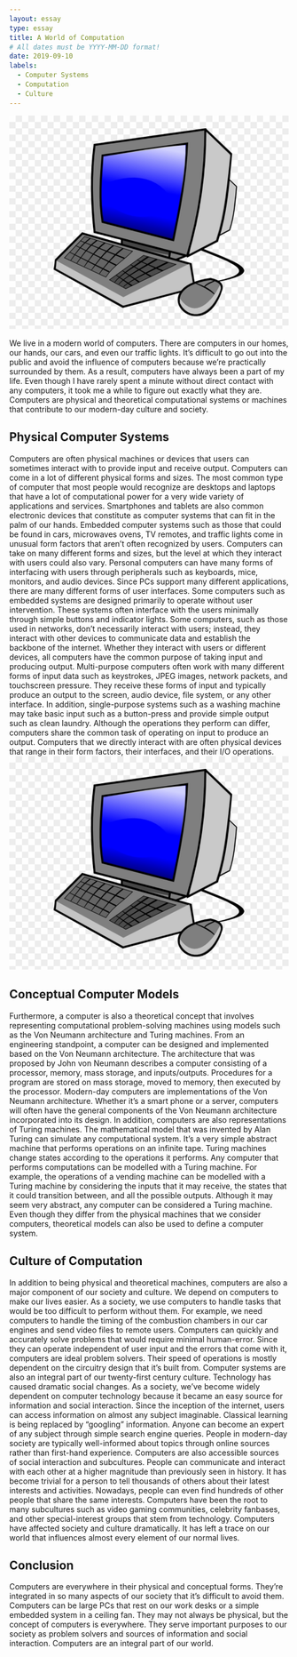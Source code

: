 ```yaml
---
layout: essay
type: essay
title: A World of Computation
# All dates must be YYYY-MM-DD format!
date: 2019-09-10
labels:
  - Computer Systems
  - Computation
  - Culture
---
```


<img class="ui tiny left circular floated image" src="../images/computer_clipart.jpg">

We live in a modern world of computers. There are computers in our homes, our hands, our cars, and even our traffic lights. It’s difficult to go out into the public and avoid the influence of computers because we’re practically surrounded by them. As a result, computers have always been a part of my life.  Even though I have rarely spent a minute without direct contact with any computers, it took me a while to figure out exactly what they are. Computers are physical and theoretical computational systems or machines that contribute to our modern-day culture and society.

<h2>Physical Computer Systems</h2>
Computers are often physical machines or devices that users can sometimes interact with to provide input and receive output. Computers can come in a lot of different physical forms and sizes. The most common type of computer that most people would recognize are desktops and laptops that have a lot of computational power for a very wide variety of applications and services. Smartphones and tablets are also common electronic devices that constitute as computer systems that can fit in the palm of our hands. Embedded computer systems such as those that could be found in cars, microwaves ovens, TV remotes, and traffic lights come in unusual form factors that aren’t often recognized by users. Computers can take on many different forms and sizes, but the level at which they interact with users could also vary. Personal computers can have many forms of interfacing with users through peripherals such as keyboards, mice, monitors, and audio devices. Since PCs support many different applications, there are many different forms of user interfaces. Some computers such as embedded systems are designed primarily to operate without user intervention. These systems often interface with the users minimally through simple buttons and indicator lights. Some computers, such as those used in networks, don’t necessarily interact with users; instead, they interact with other devices to communicate data and establish the backbone of the internet. Whether they interact with users or different devices, all computers have the common purpose of taking input and producing output. Multi-purpose computers often work with many different forms of input data such as keystrokes, JPEG images, network packets, and touchscreen pressure. They receive these forms of input and typically produce an output to the screen, audio device, file system, or any other interface. In addition, single-purpose systems such as a washing machine may take basic input such as a button-press and provide simple output such as clean laundry. Although the operations they perform can differ, computers share the common task of operating on input to produce an output. Computers that we directly interact with are often physical devices that range in their form factors, their interfaces, and their I/O operations.

<img class="ui image" src="../images/computer_clipart.jpg">

<h2>Conceptual Computer Models</h2>
Furthermore, a computer is also a theoretical concept that involves representing computational problem-solving machines using models such as the Von Neumann architecture and Turing machines. From an engineering standpoint, a computer can be designed and implemented based on the Von Neumann architecture. The architecture that was proposed by John von Neumann describes a computer consisting of a processor, memory, mass storage, and inputs/outputs. Procedures for a program are stored on mass storage, moved to memory, then executed by the processor. Modern-day computers are implementations of the Von Neumann architecture. Whether it’s a smart phone or a server, computers will often have the general components of the Von Neumann architecture incorporated into its design. In addition, computers are also representations of Turing machines. The mathematical model that was invented by Alan Turing can simulate any computational system. It’s a very simple abstract machine that performs operations on an infinite tape. Turing machines change states according to the operations it performs. Any computer that performs computations can be modelled with a Turing machine. For example, the operations of a vending machine can be modelled with a Turing machine by considering the inputs that it may receive, the states that it could transition between, and all the possible outputs. Although it may seem very abstract, any computer can be considered a Turing machine. Even though they differ from the physical machines that we consider computers, theoretical models can also be used to define a computer system.

<h2>Culture of Computation</h2>
In addition to being physical and theoretical machines, computers are also a major component of our society and culture. We depend on computers to make our lives easier. As a society, we use computers to handle tasks that would be too difficult to perform without them. For example, we need computers to handle the timing of the combustion chambers in our car engines and send video files to remote users. Computers can quickly and accurately solve problems that would require minimal human-error. Since they can operate independent of user input and the errors that come with it, computers are ideal problem solvers. Their speed of operations is mostly dependent on the circuitry design that it’s built from.  Computer systems are also an integral part of our twenty-first century culture. Technology has caused dramatic social changes. As a society, we’ve become widely dependent on computer technology because it became an easy source for information and social interaction. Since the inception of the internet, users can access information on almost any subject imaginable. Classical learning is being replaced by “googling” information. Anyone can become an expert of any subject through simple search engine queries. People in modern-day society are typically well-informed about topics through online sources rather than first-hand experience. Computers are also accessible sources of social interaction and subcultures. People can communicate and interact with each other at a higher magnitude than previously seen in history. It has become trivial for a person to tell thousands of others about their latest interests and activities. Nowadays, people can even find hundreds of other people that share the same interests. Computers have been the root to many subcultures such as video gaming communities, celebrity fanbases, and other special-interest groups that stem from technology. Computers have affected society and culture dramatically. It has left a trace on our world that influences almost every element of our normal lives.

<h2>Conclusion</h2>
Computers are everywhere in their physical and conceptual forms. They’re integrated in so many aspects of our society that it’s difficult to avoid them. Computers can be large PCs that rest on our work desks or a simple embedded system in a ceiling fan. They may not always be physical, but the concept of computers is everywhere. They serve important purposes to our society as problem solvers and sources of information and social interaction. Computers are an integral part of our world.
